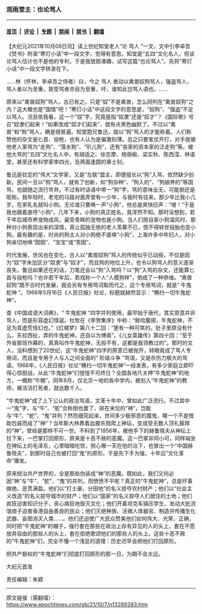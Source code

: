 ### 观雨堂主：也论骂人

---

#### [首页](../../../..?n13289283) &nbsp;|&nbsp; [评论](../../../../../epoch-comment?n13289283) &nbsp;|&nbsp; [专题](../../../../../epoch-special?n13289283) &nbsp;|&nbsp; [禁闻](../../../../../epoch-news?n13289283) &nbsp;|&nbsp; [禁书](../../../../../books?n13289283) &nbsp;|&nbsp; [翻墙](https://github.com/gfw-breaker/nogfw/blob/master/README.md?n13289283)


<div class="post_content" id="artbody" itemprop="articleBody">
 <!-- article content begin -->
 <p>
  【大纪元2021年10月08日讯】读上世纪知堂老人“论
  <ok href="https://www.epochtimes.com/gb/tag/%E9%AA%82%E4%BA%BA.html">
   骂人
  </ok>
  ”一文，文中引李卓吾《焚书》附录“寒灯小话”中一段文字，觉得有意思。知堂是“五四”文化名人，但谈论骂人估计也不是他的专利，于是我放胆凑趣，试写这篇“也论骂人”。先将“寒灯小话”中一段文字转录在下。
 </p>
 <p>
  ……林（怀林，李卓吾之侍者）曰，今之
  <ok href="https://www.epochtimes.com/gb/tag/%E9%AA%82%E4%BA%BA.html">
   骂人
  </ok>
  者动以禽兽奴狗骂人，强盗骂人，骂人者以为至重，故受骂者亦目为至重，吁，谁知此岂骂人语也。……
 </p>
 <p>
  原来以“禽兽奴狗”骂人，古已有之。只是“奴”不是禽兽，怎么同列在“禽兽奴狗”之内？这大概也是“国情”吧！“寒灯小话”中这段文字的意思是，“奴狗”、“强盗”不足以骂人。况且依我看，这一个“奴”字，究竟是指“奴隶”还是“奴才”？《国际歌》号召“奴隶们起来！”如果改成“奴才们起来”，就有点黑色幽默了。不过以“禽兽”和“狗”骂人，确是很普遍。知堂胞兄鲁迅，就以“狗”骂人的才能称着。人们称赞他的杂文是匕首、投枪，也有人认为是偏激刻薄。总之只要笔仗开打，对手就被他老人家骂为“走狗”、“落水狗”、“叭儿狗”，还有“丧家的资本家的泛走狗”等。被他大骂的“五四”文化名人中，有胡适之、徐志摩、杨荫榆、梁实秋、陈西滢、林语堂，甚至还有科学家李四光，及两面逢圆的章士钊。
 </p>
 <p>
  鲁迅是钦定的“伟大”文学家，又是“左联”盟主，即便擅长以“狗”入骂，依然缺少创新。民间一旦以“狗”骂人，就有了创新，如“狗杂种”、“狗入的”、“狗娘养的”等国骂，也就随之流行市井。不过有时话语中带一“狗”字，骂的意味全无，可能倒还是昵称。我年轻时，老宅的马路对面弄堂有一少年，与我时有往来。那少年比我小几岁，在家乳名就叫小狗。无论谁只要唤一声“小狗”，他总是爽快应声：“嗳！”于是我也跟着直呼“小狗”。几年下来，小狗的真正姓名，竟浑然不知。那时没想到，若干年后城市养宠物成风，最受青睐的宠物也是小狗。当人们陪自家小狗溜风时，那种对小狗表现出来的深情，真让孤独无依的老人羡慕不已，恨不得转世投胎也变小狗。最有趣的是，时尚的狗主人对小狗绝不直唤“小狗”，上海许多中年妇人，对小狗亲切地唤“囡囡”、“宝宝”或“乖囡”。
 </p>
 <p>
  时代发展，世风也在变化，古人以“禽兽奴狗”骂人的传统似乎已动摇，不仅是因为“奴”字未加区分“奴隶”与“奴才”，而且狗的地位上升，也令以狗骂人的意义逐渐丧失。鲁迅如果还在的话，刀笔还会以“狗”入骂吗？以“狗”入骂的杂文，还能算匕首与投枪吗？也许若干年后，若戏称一个人“人模狗样”，倒成了一种恭维。“禽兽奴狗”既不合时代发展，就会另有专用骂词取而代之，这个专用骂词，就是“
  <ok href="https://www.epochtimes.com/gb/tag/%E7%89%9B%E9%AC%BC%E8%9B%87%E7%A5%9E.html">
   牛鬼蛇神
  </ok>
  ”。1966年5月16日《人民日报》社论，标题就赫然显示：“横扫一切牛鬼蛇神”。
 </p>
 <p>
  查《中国成语大词典》，“
  <ok href="https://www.epochtimes.com/gb/tag/%E7%89%9B%E9%AC%BC%E8%9B%87%E7%A5%9E.html">
   牛鬼蛇神
  </ok>
  ”四字并列使用，最早始于唐代，其实原意并非骂人，而是形容虚幻怪诞。杜牧在《李贺集序》中称：“鲸哈鳌掷，牛鬼蛇神，不足为其虚荒怪幻也。”《红楼梦》第八十二回：“更有一种可笑的，肚子里原没有什么，东拉西扯，弄的牛鬼蛇神，还自以为博奥”。《儿女英雄传》第四十回：“至于外省那班作幕的，真真叫作牛鬼蛇神，无般不有，这都是我领教过的”。那时的文人，没料想到了20世纪，这“牛鬼蛇神”四字的原意已被抛开，转眼竟成了骂人专用词，而且是专用于人与人之间全面的“
  <ok href="https://www.epochtimes.com/gb/tag/%E9%98%B6%E7%BA%A7%E6%96%97%E4%BA%89.html">
   阶级斗争
  </ok>
  ”骂语，又是杀伤力极大的骂语。1966年，《人民日报》社论“横扫一切牛鬼蛇神”一经发表，有多少家庭立即吓得心惊胆战，从此“牛鬼蛇神”们惶惶不可终日？全国各地凡关押“牛鬼蛇神”的地方，一概称“牛棚”。同年8月，仅北京一地的各中学内，被划入“牛鬼蛇神”的教师，被活活打死者，就达数千人。
 </p>
 <p>
  “牛鬼蛇神”成了上下公认的政治骂语，文革十年中，曾如此广泛流行。不过其中一“鬼”字，与“牛”、“蛇”合称倒也罢了，排在末位的“神”，岂能与“牛”、“蛇”、“鬼”并列？然而细究起来，世间多少极邪恶的魔鬼，哪一个不是借助包装而成了“神”？当年斯大林靠着血腥杀戮爬上神坛，变成受无数人顶礼膜拜的“神”，曾经是那样不可一世。不料到了1956年，被他手下的赫鲁晓夫从神坛上拉下来，一巴掌打回原形，原来是十恶不赦的恶魔。这一巴掌非同小可，同样端坐在神坛上的毛泽东，心里暗暗吃惊，担心哪一天在他的治下，也冒出一个“中国赫鲁晓夫”，到那时自己也被打回“鬼”的原形。于是先下手为强，十年后“文化革命”爆发。
 </p>
 <p>
  原来统治共产世界的，全是那些伪装成“神”的恶魔。既如此，我们又何必因“神”与“牛”、“蛇”、“鬼”的并列，而愤愤不平呢？真正的“牛鬼蛇神”，总是坏事做绝、恶贯满盈。他们以“打土豪，分田地”的名义掠夺农村财产；他们以“社会主义改造”的名义掠夺城市的财产；他们以“国家”的名义掠夺人们居住的土地；他们疯狂迫害知识分子、丧心病狂地毁灭文化；他们开着坦克车镇压学生、发动大批流氓痞子迫害香港自由善良的民众；他们灭绝种族、活摘人体器官、制造并传播生化武器、妄图消灭人类……。他们还迫使广大民众赞美他们如何伟大、光荣、正确，同时把“牛鬼蛇神”的帽子，强行套在那些在政治上存有异见的人的头上，套在不愿放弃自由的那些人的头上，套在拒绝歌颂他们的那些人的头上。这些十恶不赦的“牛鬼蛇神”们，完全不懂一个浅显的道理：历史迟早会把他们打回原形。
 </p>
 <p>
  把共产极权的“牛鬼蛇神”们彻底打回原形的那一日，为期不会太远。
 </p>
 <p>
  大纪元首发
 </p>
 <p>
  责任编辑：朱颖
 </p>
 <!-- article content end -->
 <div id="below_article_ad">
 </div>
</div>


---

原文链接（需翻墙）：https://www.epochtimes.com/gb/21/10/7/n13289283.htm